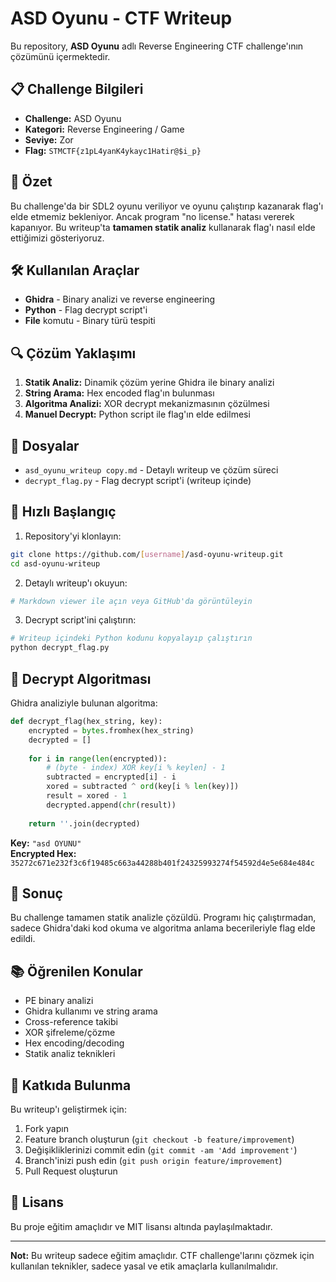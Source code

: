 # ASD Oyunu - CTF Writeup

Bu repository, **ASD Oyunu** adlı Reverse Engineering CTF challenge'ının çözümünü içermektedir.

## 📋 Challenge Bilgileri

- **Challenge:** ASD Oyunu
- **Kategori:** Reverse Engineering / Game
- **Seviye:** Zor
- **Flag:** `STMCTF{z1pL4yanK4ykayc1Hatir@$i_p}`

## 🎯 Özet

Bu challenge'da bir SDL2 oyunu veriliyor ve oyunu çalıştırıp kazanarak flag'ı elde etmemiz bekleniyor. Ancak program "no license." hatası vererek kapanıyor. Bu writeup'ta **tamamen statik analiz** kullanarak flag'ı nasıl elde ettiğimizi gösteriyoruz.

## 🛠️ Kullanılan Araçlar

- **Ghidra** - Binary analizi ve reverse engineering
- **Python** - Flag decrypt script'i
- **File** komutu - Binary türü tespiti

## 🔍 Çözüm Yaklaşımı

1. **Statik Analiz:** Dinamik çözüm yerine Ghidra ile binary analizi
2. **String Arama:** Hex encoded flag'ın bulunması
3. **Algoritma Analizi:** XOR decrypt mekanizmasının çözülmesi
4. **Manuel Decrypt:** Python script ile flag'ın elde edilmesi

## 📁 Dosyalar

- `asd_oyunu_writeup copy.md` - Detaylı writeup ve çözüm süreci
- `decrypt_flag.py` - Flag decrypt script'i (writeup içinde)

## 🚀 Hızlı Başlangıç

1. Repository'yi klonlayın:
```bash
git clone https://github.com/[username]/asd-oyunu-writeup.git
cd asd-oyunu-writeup
```

2. Detaylı writeup'ı okuyun:
```bash
# Markdown viewer ile açın veya GitHub'da görüntüleyin
```

3. Decrypt script'ini çalıştırın:
```python
# Writeup içindeki Python kodunu kopyalayıp çalıştırın
python decrypt_flag.py
```

## 🔑 Decrypt Algoritması

Ghidra analiziyle bulunan algoritma:

```python
def decrypt_flag(hex_string, key):
    encrypted = bytes.fromhex(hex_string)
    decrypted = []
    
    for i in range(len(encrypted)):
        # (byte - index) XOR key[i % keylen] - 1
        subtracted = encrypted[i] - i
        xored = subtracted ^ ord(key[i % len(key)])
        result = xored - 1
        decrypted.append(chr(result))
    
    return ''.join(decrypted)
```

**Key:** `"asd OYUNU"`  
**Encrypted Hex:** `35272c671e232f3c6f19485c663a44288b401f24325993274f54592d4e5e684e484c`

## 🎯 Sonuç

Bu challenge tamamen statik analizle çözüldü. Programı hiç çalıştırmadan, sadece Ghidra'daki kod okuma ve algoritma anlama becerileriyle flag elde edildi.

## 📚 Öğrenilen Konular

- PE binary analizi
- Ghidra kullanımı ve string arama
- Cross-reference takibi
- XOR şifreleme/çözme
- Hex encoding/decoding
- Statik analiz teknikleri

## 🤝 Katkıda Bulunma

Bu writeup'ı geliştirmek için:

1. Fork yapın
2. Feature branch oluşturun (`git checkout -b feature/improvement`)
3. Değişikliklerinizi commit edin (`git commit -am 'Add improvement'`)
4. Branch'inizi push edin (`git push origin feature/improvement`)
5. Pull Request oluşturun

## 📄 Lisans

Bu proje eğitim amaçlıdır ve MIT lisansı altında paylaşılmaktadır.

---

**Not:** Bu writeup sadece eğitim amaçlıdır. CTF challenge'larını çözmek için kullanılan teknikler, sadece yasal ve etik amaçlarla kullanılmalıdır.